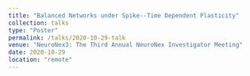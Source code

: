 ```yaml
---
title: "Balanced Networks under Spike--Time Dependent Plasticity"
collection: talks
type: "Poster"
permalink: /talks/2020-10-29-talk
venue: "NeuroNex3: The Third Annual NeuroNex Investigator Meeting"
date: 2020-10-29
location: "remote"
---
```

